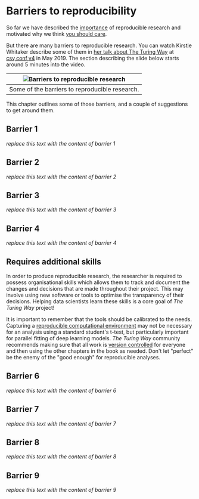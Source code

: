 # Barriers to reproducibility

So far we have described the [importance](../01/importantforscience) of reproducible research and motivated why we think [you should care](../02/whycare).

But there are many barriers to reproducible research.
You can watch Kirstie Whitaker describe some of them in [her talk about The Turing Way](https://youtu.be/wZeoZaIV0VE?t=312) at [csv,conf,v4](https://csvconf.com/2019) in May 2019.
The section describing the slide below starts around 5 minutes into the video.

| ![Barriers to reproducible research](../../figures/reproducibility/barriers.png) |
| -------------------------------------------------------------------------------------------------------- |
|  Some of the barriers to reproducible research. |

This chapter outlines some of those barriers, and a couple of suggestions to get around them.

## Barrier 1

*replace this text with the content of barrier 1*

## Barrier 2

*replace this text with the content of barrier 2*

## Barrier 3

*replace this text with the content of barrier 3*

## Barrier 4

*replace this text with the content of barrier 4*

## Requires additional skills

In order to produce reproducible research, the researcher is required to possess organisational skills which allows them to track and document the changes and decisions that are made throughout their project.
This may involve using new software or tools to optimise the transparency of their decisions.
Helping data scientists learn these skills is a core goal of _The Turing Way_ project!

It is important to remember that the tools should be calibrated to the needs.
Capturing a [reproducible computational environment](../../reproducible_environments/reproducible_environments) may not be necessary for an analysis using a standard student's t-test, but particularly important for parallel fitting of deep learning models.
_The Turing Way_ community recommends making sure that all work is [version controlled](../../version_control/version_control) for everyone and then using the other chapters in the book as needed.
Don't let "perfect" be the enemy of the "good enough" for reproducible analyses.

## Barrier 6

*replace this text with the content of barrier 6*

## Barrier 7

*replace this text with the content of barrier 7*

## Barrier 8

*replace this text with the content of barrier 8*

## Barrier 9

*replace this text with the content of barrier 9*
